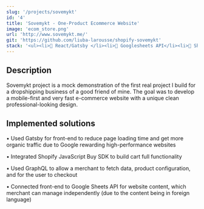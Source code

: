 ```yaml
---
slug: '/projects/sovemykt'
id: '4'
title: 'Sovemykt - One-Product Ecommerce Website'
image: 'ecom_store.png'
url: 'http://www.sovemykt.me/'
git: 'https://github.com/liuba-larousse/shopify-sovemykt'
stack: '<ul><li>🧱 React/Gatsby </li><li>📒 Googlesheets API</li><li>📒 Shopify SDK API</li><li>🗄️ GRAPHQL</li><li>🎨 SASS</li><li>🚀 Netlify</li></ul>'
---
```


<!--
## Stack

-   ADOBE XD + PS
-   SASS
-   REACT
-   GATSBY
-   GRAPHQL
-   Googlesheets API
-   Shopify SDK API
-   NETLIFY -->

## Description

Sovemykt project is a mock demonstration of the first real project I build for a dropshipping business of a good friend of mine. The goal was to develop a mobile-first and very fast e-commerce website with a unique clean professional-looking design.

## Implemented solutions

• Used Gatsby for front-end to reduce page loading time and get more organic traffic due to Google rewarding high-performance websites

• Integrated Shopify JavaScript Buy SDK to build cart full functionality

• Used GraphQL to allow a merchant to fetch data, product configuration, and for the user to checkout

• Connected front-end to Google Sheets API for website content, which merchant can manage independently (due to the content being in foreign language)
